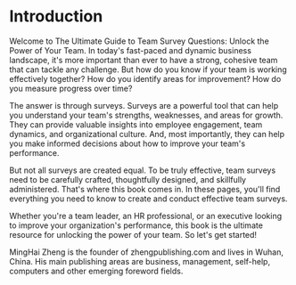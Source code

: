 # Introduction

Welcome to The Ultimate Guide to Team Survey Questions: Unlock the Power of Your Team. In today's fast-paced and dynamic business landscape, it's more important than ever to have a strong, cohesive team that can tackle any challenge. But how do you know if your team is working effectively together? How do you identify areas for improvement? How do you measure progress over time?

The answer is through surveys. Surveys are a powerful tool that can help you understand your team's strengths, weaknesses, and areas for growth. They can provide valuable insights into employee engagement, team dynamics, and organizational culture. And, most importantly, they can help you make informed decisions about how to improve your team's performance.

But not all surveys are created equal. To be truly effective, team surveys need to be carefully crafted, thoughtfully designed, and skillfully administered. That's where this book comes in. In these pages, you'll find everything you need to know to create and conduct effective team surveys.

Whether you're a team leader, an HR professional, or an executive looking to improve your organization's performance, this book is the ultimate resource for unlocking the power of your team. So let's get started!

MingHai Zheng is the founder of zhengpublishing.com and lives in Wuhan, China. His main publishing areas are business, management, self-help, computers and other emerging foreword fields.
